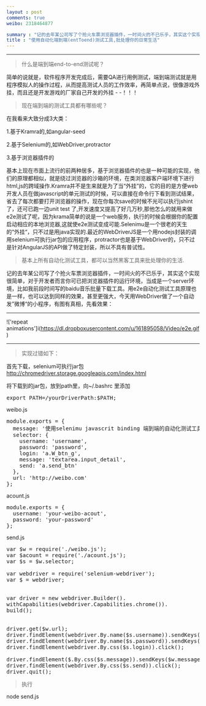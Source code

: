 ```yaml
---
layout : post
comments: true
weibo: 2318464877

summary : "记的去年某公司写了个抢火车票浏览器插件，一时间火的不已乐乎，其实这个实现很简单，对于开发者而言你可已把浏览器插件的运行环境，当成是一个server环境，比如我前段时间写的baidu音乐批量下载工具。用e2e自动化测试工具原理也是一样，也可以达到同样的效果，甚至更强大，今天用WebDriver做了一个自动发”微博“的小程序，有图有真相，先看效果："
title : "使用自动化端到端(entToend)测试工具,批处理你的日常生活"
---
```


***

>什么是端到端end-to-end测试呢？

简单的说就是，软件程序开发完成后，需要QA进行用例测试，端到端测试就是用程序模拟人的操作过程，从而提高测试人员的工作效率，再简单点说，很像游戏外挂，而且还是开发游戏的厂家自己开发的外挂 - -！！！

>现在端到端的测试工具都有哪些呢？

在我看来大致分成3大类：

1.基于Kramra的,如angular-seed

2.基于Selenium的,如WebDriver,protractor

3.基于浏览器插件的

基本上现在市面上流行的前两种居多，基于浏览器插件的也是一种可能的实现，他们的原理都相似，就是绕过浏览器的沙箱的环境，在类浏览器客户端环境下进行html,js的跨域操作.Kramra并不是生来就是为了当“外挂”的，它的目的是方便web开发人员在做javascript的单元测试的时候，可以直接在命令行下看到测试结果，省去了每次都要打开浏览器的操作，现在你每次save的时候不光可以执行jshint了，还可已跑一边unit
test
了,开发速度又提高了好几万秒,那他怎么的就用来做e2e测试了呢，因为krama简单的说是一个web服务，执行的时候会根据你的配置启动相应的本地浏览器,这就使e2e测试变成可能.Selenimu是一个很老的天生的“外挂“，只不过是用java实现的.最近的WebDriverJS是一个用nodejs封装的调用selenium可执行jar包的应用程序，protractor也是基于WebDriver的，只不过是针对AngularJS的API做了特定封装，所以不具有普试性。

>基本上所有自动化测试工具，都可以当然黑客工具来批处理你的生活.

记的去年某公司写了个抢火车票浏览器插件，一时间火的不已乐乎，其实这个实现很简单，对于开发者而言你可已把浏览器插件的运行环境，当成是一个server环境，比如我前段时间写的baidu音乐批量下载工具。用e2e自动化测试工具原理也是一样，也可以达到同样的效果，甚至更强大，今天用WebDriver做了一个自动发”微博“的小程序，有图有真相，先看效果：


***


!['repeat animations']i(https://dl.dropboxusercontent.com/u/161895058/Video/e2e.gif)


***
>实现过错如下：

首先下载，selenium可执行jar包
http://chromedriver.storage.googleapis.com/index.html

将下载到的jar包，放到path里，向~/.bashrc 里添加

<pre>
export PATH=/yourDriverPath:$PATH;
</pre>


weibo.js

<pre>
module.exports = {
  message: '使用selenimu javascrit binding 端到端的自动化测试工具,完成诸如抢票插件，定时发微薄、自动填周报、自动录考勤神马的批处理行为，都很容易,让e2e测试工具，变成你的生活小助手.@TheFrontEnd,@iFrankWu.',
  selector: {
    username: 'username',
    password: 'password',
    login: 'a.W_btn_g',
    message: 'textarea.input_detail',
    send: 'a.send_btn'
  },
  url: 'http://weibo.com'
};
</pre>

acount.js

<pre>
module.exports = {
  username: 'your-weibo-acout',
  password: 'your-password'
};
</pre>


send.js
<pre>
var $w = require('./weibo.js');
var $acount = require('./acount.js');
var $s = $w.selector;

var webdriver = require('selenium-webdriver');
var $ = webdriver;


var driver = new webdriver.Builder().
withCapabilities(webdriver.Capabilities.chrome()).
build();


driver.get($w.url);
driver.findElement(webdriver.By.name($s.username)).sendKeys($acount.username);
driver.findElement(webdriver.By.name($s.password)).sendKeys($acount.password);
driver.findElement(webdriver.By.css($s.login)).click();

driver.findElement($.By.css($s.message)).sendKeys($w.message);
driver.findElement(webdriver.By.css($s.send)).click();
driver.quit();
</pre>


>执行

node send.js




